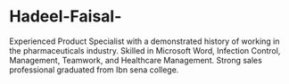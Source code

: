 # Hadeel-Faisal-
Experienced Product Specialist with a demonstrated history of working in the pharmaceuticals industry. Skilled in Microsoft Word, Infection Control, Management, Teamwork, and Healthcare Management. Strong sales professional graduated from Ibn sena college. 
